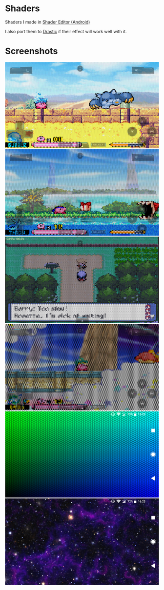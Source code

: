 # Shaders
Shaders I made in [Shader Editor (Android)](https://github.com/markusfisch/ShaderEditor)

I also port them to [Drastic](https://play.google.com/store/apps/details?id=com.dsemu.drastic) if their effect will work well with it.

# Screenshots
![Alt text](screenshots/drastic/Hex-Kirby_Squeak_Squad-Gao_Gao.png?raw=true "Kirby Squeak Squad with Hex Shader, fighting Gao Gao")
![Alt text](screenshots/drastic/Hex-Kirby_Squeak_Squad-Boxy.png?raw=true "Kirby Squeak Squad with Hex Shader, fighting Boxy")
![Alt text](screenshots/drastic/Hex-Pokemon_Platinum_Text_Test.png?raw=true "Pokemon Platinum with Hex Shader, Look at that readable text!")
![Alt text](screenshots/drastic/Hex-Kirby_Squeak_Squad-Inside_Out_Test.png?raw=true "Kirby Squeak Squad with Hex Shader, testing inside-out hexagons")
![Alt text](screenshots/shader-editor/Hex-Shader_Simple.png?raw=true "Hex Shader, plain shader that maps y to green and x to blue")
![Alt text](screenshots/shader-editor/Hex-Shader_Advanced_Space.png?raw=true "Hex Shader, mixed with a space shader that I found online, will link if I ever find it again.")
